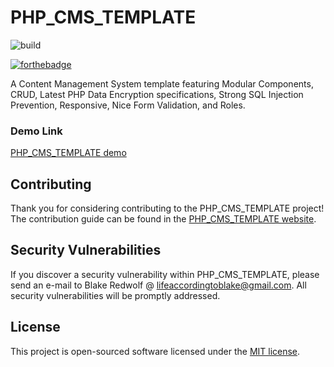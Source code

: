 # PHP_CMS_TEMPLATE

![build](https://img.shields.io/badge/build-unstable-blue.svg)

[![forthebadge](http://forthebadge.com/images/badges/fuck-it-ship-it.svg)](http://forthebadge.com)


A Content Management System template featuring Modular Components, CRUD, Latest PHP Data Encryption specifications, Strong SQL Injection Prevention, Responsive, Nice Form Validation, and Roles.

### Demo Link

[PHP_CMS_TEMPLATE demo](http://)

## Contributing

Thank you for considering contributing to the PHP_CMS_TEMPLATE project! The contribution guide can be found in the [PHP_CMS_TEMPLATE website](http://).

## Security Vulnerabilities

If you discover a security vulnerability within PHP_CMS_TEMPLATE, please send an e-mail to Blake Redwolf @ lifeaccordingtoblake@gmail.com. All security vulnerabilities will be promptly addressed.

## License

This project is open-sourced software licensed under the [MIT license](http://opensource.org/licenses/MIT).
